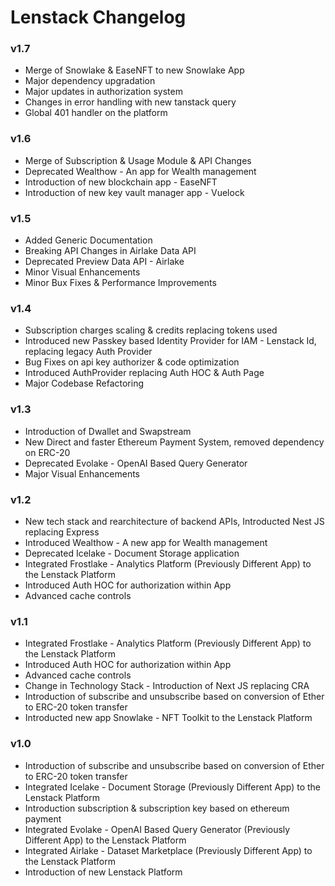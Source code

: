 # Lenstack Changelog

### v1.7
* Merge of Snowlake & EaseNFT to new Snowlake App
* Major dependency upgradation
* Major updates in authorization system
* Changes in error handling with new tanstack query
* Global 401 handler on the platform

### v1.6
* Merge of Subscription & Usage Module & API Changes
* Deprecated Wealthow - An app for Wealth management
* Introduction of new blockchain app - EaseNFT
* Introduction of new key vault manager app - Vuelock

### v1.5
* Added Generic Documentation
* Breaking API Changes in Airlake Data API
* Deprecated Preview Data API - Airlake
* Minor Visual Enhancements
* Minor Bux Fixes & Performance Improvements

### v1.4
* Subscription charges scaling & credits replacing tokens used
* Introduced new Passkey based Identity Provider for IAM - Lenstack Id, replacing legacy Auth Provider
* Bug Fixes on api key authorizer & code optimization
* Introduced AuthProvider replacing Auth HOC & Auth Page
* Major Codebase Refactoring

### v1.3
* Introduction of Dwallet and Swapstream
* New Direct and faster Ethereum Payment System, removed dependency on ERC-20
* Deprecated Evolake - OpenAI Based Query Generator
* Major Visual Enhancements

### v1.2
* New tech stack and rearchitecture of backend APIs, Introducted Nest JS replacing Express
* Introduced Wealthow - A new app for Wealth management
* Deprecated Icelake - Document Storage application
* Integrated Frostlake - Analytics Platform (Previously Different App) to the Lenstack Platform
* Introduced Auth HOC for authorization within App
* Advanced cache controls

### v1.1
* Integrated Frostlake - Analytics Platform (Previously Different App) to the Lenstack Platform
* Introduced Auth HOC for authorization within App
* Advanced cache controls
* Change in Technology Stack - Introduction of Next JS replacing CRA
* Introduction of subscribe and unsubscribe based on conversion of Ether to ERC-20 token transfer
* Introducted new app Snowlake - NFT Toolkit to the Lenstack Platform

### v1.0
* Introduction of subscribe and unsubscribe based on conversion of Ether to ERC-20 token transfer
* Integrated Icelake - Document Storage (Previously Different App) to the Lenstack Platform
* Introduction subscription & subscription key based on ethereum payment
* Integrated Evolake - OpenAI Based Query Generator (Previously Different App) to the Lenstack Platform
* Integrated Airlake - Dataset Marketplace (Previously Different App) to the Lenstack Platform
* Introduction of new Lenstack Platform